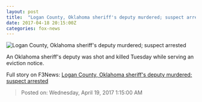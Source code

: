 ```yaml
---
layout: post
title:  "Logan County, Oklahoma sheriff's deputy murdered; suspect arrested"
date: 2017-04-18 20:15:00Z
categories: fox-news
---
```


![Logan County, Oklahoma sheriff's deputy murdered; suspect arrested](http://a57.foxnews.com/images.foxnews.com/content/fox-news/us/2017/04/18/oklahoma-deputy-shot-suspect-on-run/_jcr_content/par/featured-media/media-0.img.jpg/0/0/1492547171443.jpg?ve=1)

An Oklahoma sheriff's deputy was shot and killed Tuesday while serving an eviction notice.


Full story on F3News: [Logan County, Oklahoma sheriff's deputy murdered; suspect arrested](http://www.f3nws.com/n/EGDbJF)

> Posted on: Wednesday, April 19, 2017 1:15:00 AM
